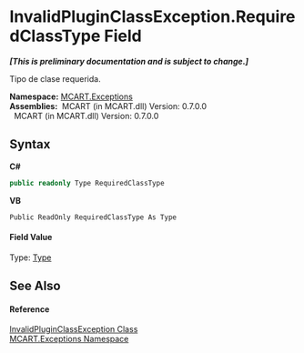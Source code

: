 # InvalidPluginClassException.RequiredClassType Field
 _**\[This is preliminary documentation and is subject to change.\]**_

Tipo de clase requerida.

**Namespace:**&nbsp;<a href="36e6166c-cb29-ee06-1b8a-ebc61fae7b0a">MCART.Exceptions</a><br />**Assemblies:**&nbsp;&nbsp;MCART (in MCART.dll) Version: 0.7.0.0<br />&nbsp;&nbsp;MCART (in MCART.dll) Version: 0.7.0.0<br />

## Syntax

**C#**<br />
``` C#
public readonly Type RequiredClassType
```

**VB**<br />
``` VB
Public ReadOnly RequiredClassType As Type
```


#### Field Value
Type: <a href="http://msdn2.microsoft.com/es-es/library/42892f65" target="_blank">Type</a>

## See Also


#### Reference
<a href="f2b87ef1-8585-740f-235a-847a093e40eb">InvalidPluginClassException Class</a><br /><a href="36e6166c-cb29-ee06-1b8a-ebc61fae7b0a">MCART.Exceptions Namespace</a><br />